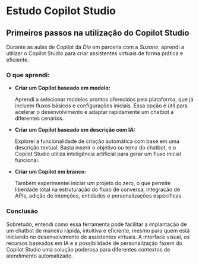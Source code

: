 # Estudo Copilot Studio

## Primeiros passos na utilização do Copilot Studio

Durante as aulas de Copilot da *Dio* em parceria com a *Suzano*, aprendi a utilizar o Copilot Studio para criar assistentes virtuais de forma prática e eficiente.

### O que aprendi:

- **Criar um Copilot baseado em modelo:**

  Aprendi a selecionar modelos prontos oferecidos pela plataforma, que já incluem fluxos básicos e configurações iniciais. Essa opção é útil para acelerar o desenvolvimento e adaptar rapidamente um chatbot a diferentes cenários.
  

- **Criar um Copilot baseado em descrição com IA:**

  Explorei a funcionalidade de criação automática com base em uma descrição textual. Basta inserir o objetivo ou tema do chatbot, e o Copilot Studio utiliza inteligência artificial para gerar um fluxo inicial funcional.

- **Criar um Copilot em branco:**

  Também experimentei iniciar um projeto do zero, o que permite liberdade total na estruturação do fluxo de conversa, integração de APIs, adição de intenções, entidades e personalizações específicas.

### Conclusão

Sobretudo, entendi como essa ferramenta pode facilitar a implantação de um chatbot de maneira rápida, intuitiva e eficiente, mesmo para quem está iniciando no desenvolvimento de assistentes virtuais. A interface visual, os recursos baseados em IA e a possibilidade de personalização fazem do Copilot Studio uma solução poderosa para diferentes contextos de atendimento automatizado.
